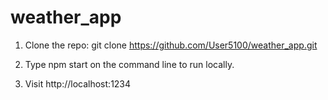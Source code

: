 # weather_app

1. Clone the repo: git clone https://github.com/User5100/weather_app.git

2. Type npm start on the command line to run locally.

3. Visit http://localhost:1234

